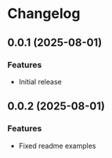 # Changelog

## 0.0.1 (2025-08-01)

### Features
- Initial release

## 0.0.2 (2025-08-01)

### Features
- Fixed readme examples
